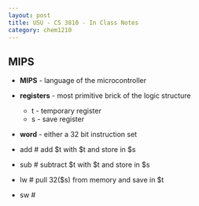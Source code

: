```yaml
---
layout: post
title: USU - CS 3810 - In Class Notes
category: chem1210
---
```


## MIPS

- __MIPS__ - language of the microcontroller
- __registers__ - most primitive brick of the logic structure
  + t - temporary register
  + s - save register
- __word__ - either a 32 bit instruction set

- add # add $t with $t and store in $s
- sub # subtract $t with $t and store in $s
- lw # pull 32($s) from memory and save in $t
- sw # 
